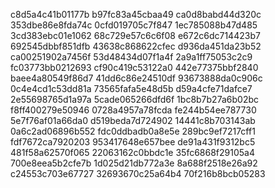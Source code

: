 c8d5a4c41b01177b
b97fc83a45cbaa49
ca0d8babd44d320c
353dbe86e8fda74c
0cfd019705c7f847
1ec785088b47d485
3cd383ebc01e1062
68c729e57c6c6f08
e672c6dc714423b7
692545dbbf851dfb
43638c868622cfec
d936da451da23b52
ca00251902a7456f
53d48434d07f1a4f
2a9a1ff75053c2c9
fc03773bb0212693
cf90c419c53122a0
442e77375bbf2840
baee4a80549f86d7
41dd6c86e24510df
93673888da0c906c
0c4e4cd1c53dd81a
73565fafa5e48d5b
d59a4cfe71dafce7
2e55698765d1a97a
5cade065266dfd6f
1bc8b7b27a6b02bc
f8ff400279e50946
0728a4957a78fcda
fe244b54ee787730
5e7f76af01a66da0
d519beda7d724902
14441c8b703143ab
0a6c2ad06896b552
fdc0ddbadb0a8e5e
289bc9ef7217cff1
fdf7672ca7920203
953417648e657bee
de91a431f9312bc5
481f58a62570f065
22063162c0bbdc1e
35fc6868f29105a4
700e8eea5b2cfe7b
1d025d21db772a3e
8a688f2518e26a92
c24553c703e67727
32693670c25a64b4
70f216b8bcb05283
